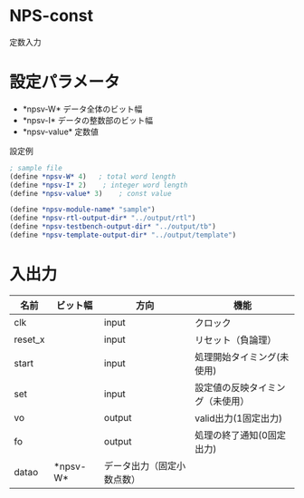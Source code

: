# NPS-const
定数入力

# 設定パラメータ

- \*npsv-W\* データ全体のビット幅
- \*npsv-I\* データの整数部のビット幅
- \*npsv-value\* 定数値


設定例
```scheme
; sample file
(define *npsv-W* 4)   ; total word length
(define *npsv-I* 2)    ; integer word length
(define *npsv-value* 3)    ; const value

(define *npsv-module-name* "sample")
(define *npsv-rtl-output-dir* "../output/rtl")
(define *npsv-testbench-output-dir* "../output/tb")
(define *npsv-template-output-dir* "../output/template")

```


# 入出力

| 名前 | ビット幅 | 方向 | 機能 |
| ------------- | -------------| ----- |---- | 
|clk| |input|クロック|
|reset_x||input|リセット（負論理）|
|start||input|処理開始タイミング(未使用)|
|set||input|設定値の反映タイミング（未使用）|
|vo||output|valid出力(1固定出力)|
|fo||output|処理の終了通知(0固定出力)|
|datao|\*npsv-W\*|データ出力（固定小数点数）|



